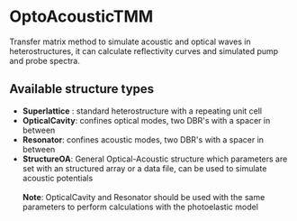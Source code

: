 # OptoAcousticTMM
Transfer matrix method to simulate acoustic and optical waves in heterostructures, it can calculate reflectivity curves and simulated pump and probe spectra.
## Available structure types
- **Superlattice** : standard heterostructure with a repeating unit cell
- **OpticalCavity**: confines optical modes, two DBR's with a spacer in between
- **Resonator**: confines acoustic modes, two DBR's with a spacer in between
- **StructureOA**: General Optical-Acoustic structure which parameters are set with an structured array or a data file, can be used to simulate acoustic potentials  <br/> <br/>
**Note**: OpticalCavity and Resonator should be used with the same parameters to perform calculations with the photoelastic model
